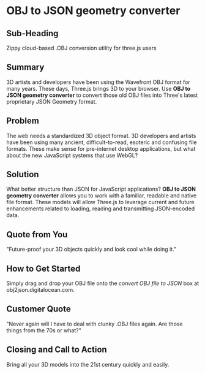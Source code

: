 # OBJ to JSON geometry converter #

## Sub-Heading ##
  Zippy cloud-based .OBJ conversion utility for three.js users 

## Summary ##
  3D artists and developers have been using the Wavefront OBJ format for many years.  These days, Three.js brings 3D to your browser.  Use **OBJ to JSON geometry converter** to convert those old OBJ files into Three's latest proprietary JSON Geometry format.

## Problem ##
  The web needs a standardized 3D object format.  3D developers and artists have been using many ancient, difficult-to-read, esoteric and confusing file formats.  These make sense for pre-internet desktop applications, but what about the new JavaScript systems that use WebGL?

## Solution ##
  What better structure than JSON for JavaScript applications?  **OBJ to JSON geometry converter** allows you to work with a familiar, readable and native file format.  These models will allow Three.js to leverage current and future enhancements related to loading, reading and transmitting JSON-encoded data.

## Quote from You ##
  "Future-proof your 3D objects quickly and look cool while doing it."

## How to Get Started ##
  Simply drag and drop your OBJ file onto the *convert OBJ file to JSON* box at obj2json.digitalocean.com.

## Customer Quote ##
  "Never again will I have to deal with clunky .OBJ files again.  Are those things from the 70s or what?"

## Closing and Call to Action ##
  Bring all your 3D models into the 21st century quickly and easily.
